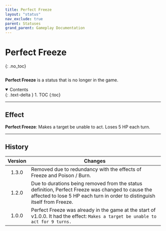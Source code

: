 ```yaml
---
title: Perfect Freeze
layout: "status"
nav_exclude: true
parent: Statuses
grand_parent: Gameplay Documentation
---
```


# Perfect Freeze
{: .no_toc}

<div class="row">
<div class="column content" markdown="1">

**Perfect Freeze** is a status that is no longer in the game.

</div>
<div class="column toc" markdown="1">
<details open markdown="block">
<summary>
Contents
</summary>
{: .text-delta }
1. TOC
{:toc}
</details>
</div>
</div> 

---

## Effect

**Perfect Freeze**: Makes a target be unable to act. Loses 5 HP each turn.

---

## History

| Version | Changes |
| :---: | --- |
| 1.3.0 | Removed due to redundancy with the effects of Freeze and Poison / Burn. |
| 1.2.0 | Due to durations being removed from the status definition, Perfect Freeze was changed to cause the affected to lose 5 HP each turn in order to distinguish itself from Freeze. |
| 1.0.0 | Perfect Freeze was already in the game at the start of v1.0.0. It had the effect: `Makes a target be unable to act for 9 turns.` |
